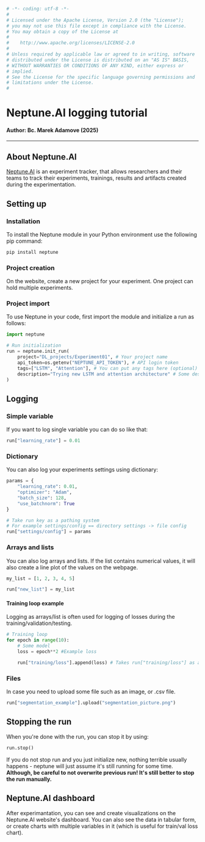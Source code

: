 ```py
# -*- coding: utf-8 -*-
#
# Licensed under the Apache License, Version 2.0 (the "License");
# you may not use this file except in compliance with the License.
# You may obtain a copy of the License at
#
#    http://www.apache.org/licenses/LICENSE-2.0
#
# Unless required by applicable law or agreed to in writing, software
# distributed under the License is distributed on an "AS IS" BASIS,
# WITHOUT WARRANTIES OR CONDITIONS OF ANY KIND, either express or
# implied.
# See the License for the specific language governing permissions and
# limitations under the License.
#
```

# Neptune.AI logging tutorial
#### Author: Bc. Marek Adamove (2025)
----

## About Neptune.AI

[Neptune.AI](https://neptune.ai) is an experiment tracker, that allows researchers and their teams to track their experiments, trainings, results and artifacts created during the experimentation.

## Setting up
### Installation

To install the Neptune module in your Python environment use the following pip command:

```bash
pip install neptune
```

### Project creation

On the website, create a new project for your experiment. One project can hold multiple experiments.

### Project import

To use Neptune in your code, first import the module and initialize a run as follows:

```python
import neptune

# Run initialization
run = neptune.init_run(
    project="DL_projects/Experiment01", # Your project name
    api_token=os.getenv("NEPTUNE_API_TOKEN"), # API login token
    tags=["LSTM", "Attention"], # You can put any tags here (optional)
    description="Trying new LSTM and attention architecture" # Some description (optional)
)
```

## Logging
### Simple variable

If you want to log single variable you can do so like that:

```python
run["learning_rate"] = 0.01
```

### Dictionary

You can also log your experiments settings using dictionary:

```python
params = {
    "learning_rate": 0.01,
    "optimizer": "Adam",
    "batch_size": 128,
    "use_batchnorm": True
}

# Take run key as a pathing system
# For example settings/config == directory settings -> file config
run["settings/config"] = params 
```

### Arrays and lists

You can also log arrays and lists. If the list contains numerical values, it will also create a line plot of the values on the webpage.

```python
my_list = [1, 2, 3, 4, 5]

run["new_list"] = my_list
```
#### Training loop example

Logging as arrays/list is often used for logging of losses during the training/validation/testing.

```python
# Training loop
for epoch in range(10):
    # Some model
    loss = epoch**2 #Example loss

    run["training/loss"].append(loss) # Takes run["training/loss"] as an array
```

### Files

In case you need to upload some file such as an image, or .csv file.

```python
run["segmentation_example"].upload("segmentation_picture.png")
```

## Stopping the run

When you're done with the run, you can stop it by using:

```python
run.stop()
```

If you do not stop run and you just initialize new, nothing terrible usually happens - neptune will just assume it's still running for some time. **Although, be careful to not overwrite previous run! It's still better to stop the run manually.**

## Neptune.AI dashboard

After experimantation, you can see and create visualizations on the Neptune.AI website's dashboard. You can also see the data in tabular form, or create charts with multiple variables in it (which is useful for train/val loss chart).
